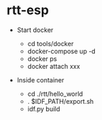 # rtt-esp

- Start docker
  - cd tools/docker
  - docker-compose up -d
  - docker ps
  - docker attach xxx

- Inside container
  - cd ./rtt/hello_world
  - . $IDF_PATH/export.sh
  - idf.py build
